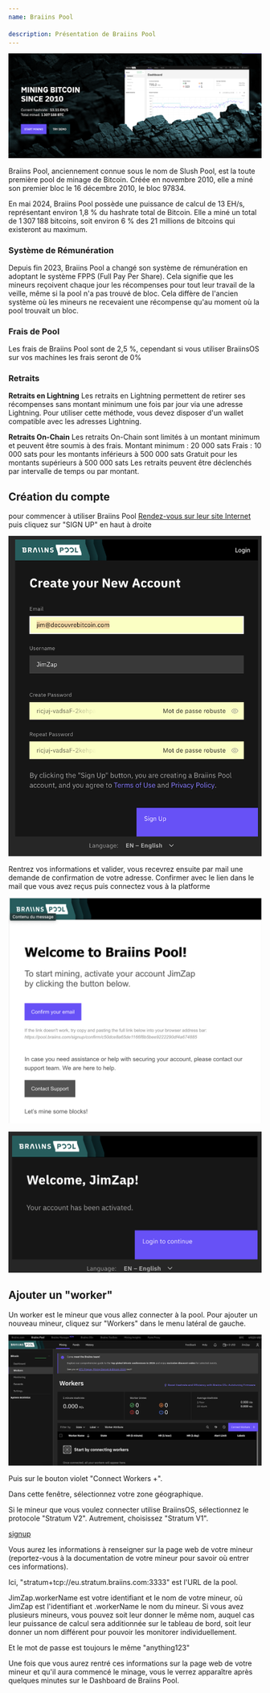 ```yaml
---
name: Braiins Pool

description: Présentation de Braiins Pool
---
```


![cover](assets/1.png)


Braiins Pool, anciennement connue sous le nom de Slush Pool, est la toute première pool de minage de Bitcoin. Créée en novembre 2010, elle a miné son premier bloc le 16 décembre 2010, le bloc 97834.

En mai 2024, Braiins Pool possède une puissance de calcul de 13 EH/s, représentant environ 1,8 % du hashrate total de Bitcoin. Elle a miné un total de 1 307 188 bitcoins, soit environ 6 % des 21 millions de bitcoins qui existeront au maximum.

### Système de Rémunération

Depuis fin 2023, Braiins Pool a changé son système de rémunération en adoptant le système FPPS (Full Pay Per Share). Cela signifie que les mineurs reçoivent chaque jour les récompenses pour tout leur travail de la veille, même si la pool n'a pas trouvé de bloc. Cela diffère de l'ancien système où les mineurs ne recevaient une récompense qu'au moment où la pool trouvait un bloc.

### Frais de Pool

Les frais de Braiins Pool sont de 2,5 %, cependant si vous utiliser BraiinsOS sur vos machines les frais seront de 0%

### Retraits

**Retraits en Lightning**
Les retraits en Lightning permettent de retirer ses récompenses sans montant minimum une fois par jour via une adresse Lightning. 
Pour utiliser cette méthode, vous devez disposer d'un wallet compatible avec les adresses Lightning.

**Retraits On-Chain**
Les retraits On-Chain sont limités à un montant minimum et peuvent être soumis à des frais. 
Montant minimum : 20 000 sats
Frais : 10 000 sats pour les montants inférieurs à 500 000 sats
Gratuit pour les montants supérieurs à 500 000 sats
Les retraits peuvent être déclenchés par intervalle de temps ou par montant.

## Création du compte

 pour commencer à utiliser Braiins Pool [Rendez-vous sur leur site Internet](https://braiins.com/pool) puis cliquez sur "SIGN UP" en haut à droite


![signup](assets/3.png)

Rentrez vos informations et valider, vous recevrez ensuite par mail une demande de confirmation de votre adresse. Confirmer avec le lien dans le mail que vous avez reçus puis connectez vous à la platforme

![signup](assets/4.png)

![signup](assets/5.png)


## Ajouter un "worker"

Un worker est le mineur que vous allez connecter à la pool. Pour ajouter un nouveau mineur, cliquez sur "Workers" dans le menu latéral de gauche.

![signup](assets/7.png)

Puis sur le bouton violet "Connect Workers +".

Dans cette fenêtre, sélectionnez votre zone géographique.

Si le mineur que vous voulez connecter utilise BraiinsOS, sélectionnez le protocole "Stratum V2". Autrement, choisissez "Stratum V1".

[signup](assets/8.png)

Vous aurez les informations à renseigner sur la page web de votre mineur (reportez-vous à la documentation de votre mineur pour savoir où entrer ces informations).

Ici, "stratum+tcp://eu.stratum.braiins.com:3333" est l'URL de la pool.

JimZap.workerName est votre identifiant et le nom de votre mineur, où JimZap est l'identifiant et .workerName le nom du mineur. Si vous avez plusieurs mineurs, vous pouvez soit leur donner le même nom, auquel cas leur puissance de calcul sera additionnée sur le tableau de bord, soit leur donner un nom différent pour pouvoir les monitorer individuellement.

Et le mot de passe est toujours le même "anything123"

Une fois que vous aurez rentré ces informations sur la page web de votre mineur et qu'il aura commencé le minage, vous le verrez apparaître après quelques minutes sur le Dashboard de Braiins Pool.
